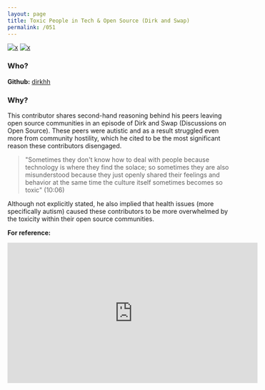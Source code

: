 ```yaml
---
layout: page
title: Toxic People in Tech & Open Source (Dirk and Swap)
permalink: /051
---
```


[![x](https://img.shields.io/badge/-Community%20Hostility-red)](/#CH) [![x](https://img.shields.io/badge/-Health%20Reasons-5D3FD3)](/#HR) 

### Who?

**Github:** [dirkhh](https://github.com/dirkhh)

### Why?

This contributor shares second-hand reasoning behind his peers leaving open source communities in an episode of Dirk and Swap (Discussions on Open Source). These peers were autistic and as a result struggled even more from community hostility, which he cited to be the most significant reason these contributors disengaged.

> "Sometimes they don't know how to deal with people because technology is where they find the solace; so sometimes they are also misunderstood because they just openly shared their feelings and behavior at the same time the culture itself sometimes becomes so toxic" (10:06)

Although not explicitly stated, he also implied that health issues (more specifically autism) caused these contributors to be more overwhelmed by the toxicity within their open source communities.

**For reference:**

<iframe width="560" height="315" src="https://www.youtube.com/embed/BCi3wSC0b5A?start=605" title="YouTube video player" frameborder="0" allow="accelerometer; autoplay; clipboard-write; encrypted-media; gyroscope; picture-in-picture" allowfullscreen></iframe>



